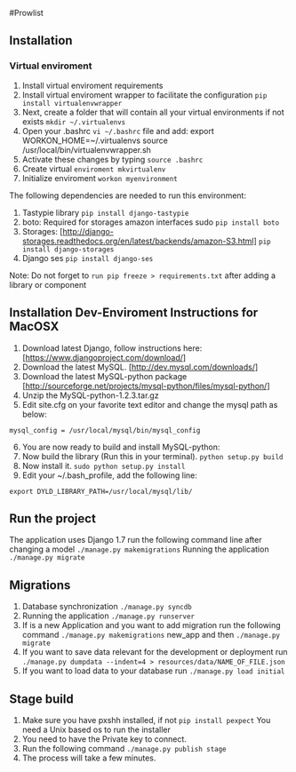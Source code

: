 #Prowlist

## Installation

### Virtual enviroment
1. Install virtual enviroment requirements  
2. Install virtual enviroment wrapper to facilitate the configuration `pip install virtualenvwrapper`
3. Next, create a folder that will contain all your virtual environments if not exists `mkdir ~/.virtualenvs`
4. Open your .bashrc `vi ~/.bashrc` file and add: 
	export WORKON_HOME=~/.virtualenvs
	source /usr/local/bin/virtualenvwrapper.sh
5. Activate these changes by typing `source .bashrc`
6. Create virtual `enviroment mkvirtualenv`
7. Initialize enviroment `workon myenvironment`

The following dependencies are needed to run this environment:

1. Tastypie library `pip install django-tastypie`
2. boto: Required for storages amazon interfaces sudo `pip install boto`
3. Storages: [http://django-storages.readthedocs.org/en/latest/backends/amazon-S3.html] `pip install django-storages`
4. Django ses `pip install django-ses`

Note: Do not forget to `run pip freeze > requirements.txt` after adding a library or component

## Installation Dev-Enviroment Instructions for MacOSX 

1. Download latest Django, follow instructions here: [https://www.djangoproject.com/download/]
2. Download the latest MySQL. [http://dev.mysql.com/downloads/]
3. Download the latest MySQL-python package [http://sourceforge.net/projects/mysql-python/files/mysql-python/]
4. Unzip the MySQL-python-1.2.3.tar.gz
5. Edit site.cfg on your favorite text editor and change the mysql path as below: 

`mysql_config = /usr/local/mysql/bin/mysql_config`

6. You are now ready to build and install MySQL-python:
7. Now build the library (Run this in your terminal). `python setup.py build`
8. Now install it. `sudo python setup.py install`
9. Edit your ~/.bash_profile, add the following line:

`export DYLD_LIBRARY_PATH=/usr/local/mysql/lib/`

## Run the project

The application uses Django 1.7 run the following command line after changing a model
`./manage.py makemigrations`
Running the application
`./manage.py migrate`

## Migrations

1. Database synchronization `./manage.py syncdb`
2. Running the application `./manage.py runserver`
3. If is a new Application and you want to add migration run the following command `./manage.py makemigrations` new_app and then `./manage.py migrate`
4. If you want to save data relevant for the development or deployment run `./manage.py dumpdata --indent=4 > resources/data/NAME_OF_FILE.json`
5. If you want to load data to your database run `./manage.py load initial`

## Stage build

1. Make sure you have pxshh installed, if not `pip install pexpect` You need a Unix based os to run the installer
2. You need to have the Private key to connect.
3. Run the following command `./manage.py publish stage`
4. The process will take a few minutes.

